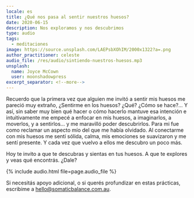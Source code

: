 ```yaml
---
locale: es
title: ¿Qué nos pasa al sentir nuestros huesos?
date: 2020-06-15
description: Nos exploramos y nos descubrimos
type: audio
tags:
  - meditaciones
image: https://source.unsplash.com/LAEPsbXOhIM/2000x1322?a=.png
author_practitioner: celeste
audio_file: /res/audio/sintiendo-nuestros-huesos.mp3
unsplash:
  name: Joyce McCown
  user: moonshadowpress
excerpt_separator: <!--more-->
---
```


Recuerdo que la primera vez que alguien me invitó a sentir mis huesos me pareció muy extraño, ¿Sentirme en los huesos?
¿Qué? ¿Cómo se hace?...  <!--more-->Y así, sin saber muy bien qué hacer o cómo hacerlo mantuve esa intención e intuitivamente me
empecé a enfocar en mis huesos, a imaginarlos, a moverlos, y a sentirlos... y me maravilló poder descubrirlos.
Para mi fue como reclamar un aspecto mío del que me había olvidado. Al conectarme con mis huesos me sentí sólida, calma,
mis emociones se suavizaron y me sentí presente. Y cada vez que vuelvo a ellos me descubro un poco más.

Hoy te invito a que te descubras y sientas en tus huesos. A que te explores y veas qué encontrás. ¿Dale?

{% include audio.html  file=page.audio_file %}

Si necesitás apoyo adicional, o si querés profundizar en estas prácticas, escribime a
[hello@somaticbalance.com.au](mailto:hello@somaticbalance.com.au).
